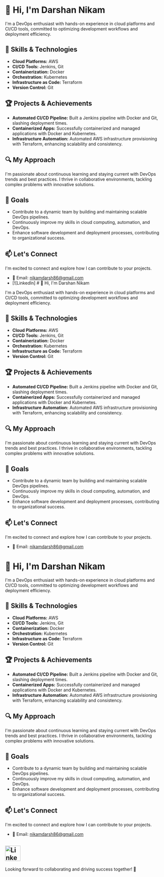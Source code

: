 # 👋 Hi, I'm Darshan Nikam

I'm a DevOps enthusiast with hands-on experience in cloud platforms and CI/CD tools, committed to optimizing development workflows and deployment efficiency.

## 🚀 Skills & Technologies

- **Cloud Platforms:** AWS
- **CI/CD Tools:** Jenkins, Git
- **Containerization:** Docker
- **Orchestration:** Kubernetes
- **Infrastructure as Code:** Terraform
- **Version Control:** Git

## 🏆 Projects & Achievements

- **Automated CI/CD Pipeline:** Built a Jenkins pipeline with Docker and Git, slashing deployment times.
- **Containerized Apps:** Successfully containerized and managed applications with Docker and Kubernetes.
- **Infrastructure Automation:** Automated AWS infrastructure provisioning with Terraform, enhancing scalability and consistency.

## 🔍 My Approach

I'm passionate about continuous learning and staying current with DevOps trends and best practices. I thrive in collaborative environments, tackling complex problems with innovative solutions.

## 🎯 Goals

- Contribute to a dynamic team by building and maintaining scalable DevOps pipelines.
- Continuously improve my skills in cloud computing, automation, and DevOps.
- Enhance software development and deployment processes, contributing to organizational success.

## 📫 Let's Connect

I'm excited to connect and explore how I can contribute to your projects.

- 📧 Email: [nikamdarsh86@gmail.com](mailto:nikamdarsh86@gmail.com)
- [![LinkedIn] # 👋 Hi, I'm Darshan Nikam

I'm a DevOps enthusiast with hands-on experience in cloud platforms and CI/CD tools, committed to optimizing development workflows and deployment efficiency.

## 🚀 Skills & Technologies

- **Cloud Platforms:** AWS
- **CI/CD Tools:** Jenkins, Git
- **Containerization:** Docker
- **Orchestration:** Kubernetes
- **Infrastructure as Code:** Terraform
- **Version Control:** Git

## 🏆 Projects & Achievements

- **Automated CI/CD Pipeline:** Built a Jenkins pipeline with Docker and Git, slashing deployment times.
- **Containerized Apps:** Successfully containerized and managed applications with Docker and Kubernetes.
- **Infrastructure Automation:** Automated AWS infrastructure provisioning with Terraform, enhancing scalability and consistency.

## 🔍 My Approach

I'm passionate about continuous learning and staying current with DevOps trends and best practices. I thrive in collaborative environments, tackling complex problems with innovative solutions.

## 🎯 Goals

- Contribute to a dynamic team by building and maintaining scalable DevOps pipelines.
- Continuously improve my skills in cloud computing, automation, and DevOps.
- Enhance software development and deployment processes, contributing to organizational success.

## 📫 Let's Connect

I'm excited to connect and explore how I can contribute to your projects.

- 📧 Email: [nikamdarsh86@gmail.com](mailto:nikamdarsh86@gmail.com)
# 👋 Hi, I'm Darshan Nikam

I'm a DevOps enthusiast with hands-on experience in cloud platforms and CI/CD tools, committed to optimizing development workflows and deployment efficiency.

## 🚀 Skills & Technologies

- **Cloud Platforms:** AWS
- **CI/CD Tools:** Jenkins, Git
- **Containerization:** Docker
- **Orchestration:** Kubernetes
- **Infrastructure as Code:** Terraform
- **Version Control:** Git

## 🏆 Projects & Achievements

- **Automated CI/CD Pipeline:** Built a Jenkins pipeline with Docker and Git, slashing deployment times.
- **Containerized Apps:** Successfully containerized and managed applications with Docker and Kubernetes.
- **Infrastructure Automation:** Automated AWS infrastructure provisioning with Terraform, enhancing scalability and consistency.

## 🔍 My Approach

I'm passionate about continuous learning and staying current with DevOps trends and best practices. I thrive in collaborative environments, tackling complex problems with innovative solutions.

## 🎯 Goals

- Contribute to a dynamic team by building and maintaining scalable DevOps pipelines.
- Continuously improve my skills in cloud computing, automation, and DevOps.
- Enhance software development and deployment processes, contributing to organizational success.

## 📫 Let's Connect

I'm excited to connect and explore how I can contribute to your projects.

- 📧 Email: [nikamdarsh86@gmail.com](mailto:nikamdarsh86@gmail.com)
  
<a href="https://in.linkedin.com/in/darsh86?trk=profile-badge" target="_blank"> <img src="https://upload.wikimedia.org/wikipedia/commons/c/ca/LinkedIn_logo_initials.png" alt="LinkedIn Profile" style="width: 50px; height: 50px;" /> </a>
---

Looking forward to collaborating and driving success together! 🚀

